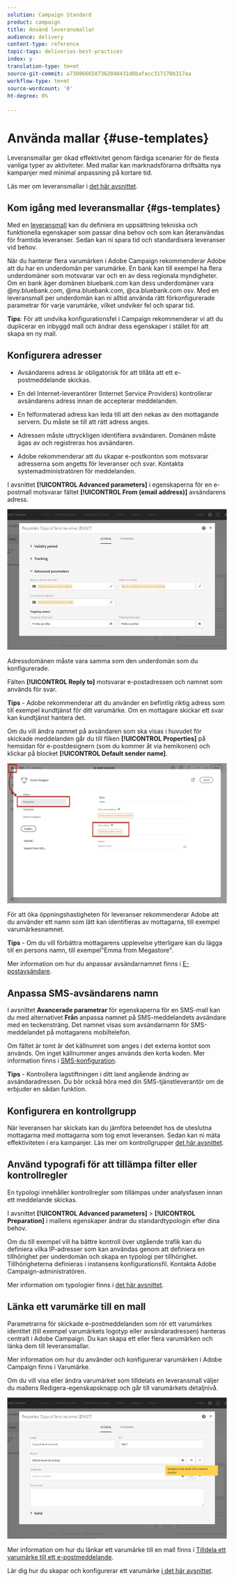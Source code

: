 ```yaml
---
solution: Campaign Standard
product: campaign
title: Använd leveransmallar
audience: delivery
content-type: reference
topic-tags: deliveries-best-practices
index: y
translation-type: tm+mt
source-git-commit: a7300666587362048431d0bafacc317170b317aa
workflow-type: tm+mt
source-wordcount: '0'
ht-degree: 0%

---
```



# Använda mallar {#use-templates}

Leveransmallar ger ökad effektivitet genom färdiga scenarier för de flesta vanliga typer av aktiviteter. Med mallar kan marknadsförarna driftsätta nya kampanjer med minimal anpassning på kortare tid.

Läs mer om leveransmallar i [det här avsnittet](../../start/using/marketing-activity-templates.md).

## Kom igång med leveransmallar {#gs-templates}

Med en [leveransmall](../../start/using/marketing-activity-templates.md#creating-a-new-template) kan du definiera en uppsättning tekniska och funktionella egenskaper som passar dina behov och som kan återanvändas för framtida leveranser. Sedan kan ni spara tid och standardisera leveranser vid behov.

När du hanterar flera varumärken i Adobe Campaign rekommenderar Adobe att du har en underdomän per varumärke. En bank kan till exempel ha flera underdomäner som motsvarar var och en av dess regionala myndigheter. Om en bank äger domänen bluebank.com kan dess underdomäner vara @ny.bluebank.com, @ma.bluebank.com, @ca.bluebank.com osv. Med en leveransmall per underdomän kan ni alltid använda rätt förkonfigurerade parametrar för varje varumärke, vilket undviker fel och sparar tid.

**Tips**: För att undvika konfigurationsfel i Campaign rekommenderar vi att du duplicerar en inbyggd mall och ändrar dess egenskaper i stället för att skapa en ny mall.

## Konfigurera adresser

* Avsändarens adress är obligatorisk för att tillåta att ett e-postmeddelande skickas.

* En del Internet-leverantörer (Internet Service Providers) kontrollerar avsändarens adress innan de accepterar meddelanden.

* En felformaterad adress kan leda till att den nekas av den mottagande servern. Du måste se till att rätt adress anges.

* Adressen måste uttryckligen identifiera avsändaren. Domänen måste ägas av och registreras hos avsändaren.

* Adobe rekommenderar att du skapar e-postkonton som motsvarar adresserna som angetts för leveranser och svar. Kontakta systemadministratören för meddelanden.

I avsnittet **[!UICONTROL Advanced parameters]** i egenskaperna för en e-postmall motsvarar fältet **[!UICONTROL From (email address)]** avsändarens adress.

![](assets/template-parameters.png)

Adressdomänen måste vara samma som den underdomän som du konfigurerade.

Fälten **[!UICONTROL Reply to]** motsvarar e-postadressen och namnet som används för svar.

**Tips**  - Adobe rekommenderar att du använder en befintlig riktig adress som till exempel kundtjänst för ditt varumärke. Om en mottagare skickar ett svar kan kundtjänst hantera det.

Om du vill ändra namnet på avsändaren som ska visas i huvudet för skickade meddelanden går du till fliken **[!UICONTROL Properties]** på hemsidan för e-postdesignern (som du kommer åt via hemikonen) och klickar på blocket **[!UICONTROL Default sender name]**.

![](assets/template-content.png)

För att öka öppningshastigheten för leveranser rekommenderar Adobe att du använder ett namn som lätt kan identifieras av mottagarna, till exempel varumärkesnamnet.

**Tips** - Om du vill förbättra mottagarens upplevelse ytterligare kan du lägga till en persons namn, till exempel&quot;Emma from Megastore&quot;.

Mer information om hur du anpassar avsändarnamnet finns i [E-postavsändare](../../designing/using/subject-line.md#email-sender).

## Anpassa SMS-avsändarens namn

I avsnittet **Avancerade parametrar** för egenskaperna för en SMS-mall kan du med alternativet **Från** anpassa namnet på SMS-meddelandets avsändare med en teckensträng. Det namnet visas som avsändarnamn för SMS-meddelandet på mottagarens mobiltelefon.

Om fältet är tomt är det källnumret som anges i det externa kontot som används.  Om inget källnummer anges används den korta koden.  Mer information finns i [SMS-konfiguration](../../administration/using/configuring-sms-channel.md).

**Tips** - Kontrollera lagstiftningen i ditt land angående ändring av avsändaradressen. Du bör också höra med din SMS-tjänstleverantör om de erbjuder en sådan funktion.

## Konfigurera en kontrollgrupp

När leveransen har skickats kan du jämföra beteendet hos de uteslutna mottagarna med mottagarna som tog emot leveransen. Sedan kan ni mäta effektiviteten i era kampanjer. Läs mer om kontrollgrupper [det här avsnittet](../../sending/using/control-group.md).

## Använd typografi för att tillämpa filter eller kontrollregler

En typologi innehåller kontrollregler som tillämpas under analysfasen innan ett meddelande skickas.

I avsnittet **[!UICONTROL Advanced parameters]** > **[!UICONTROL Preparation]** i mallens egenskaper ändrar du standardtypologin efter dina behov.

Om du till exempel vill ha bättre kontroll över utgående trafik kan du definiera vilka IP-adresser som kan användas genom att definiera en tillhörighet per underdomän och skapa en typologi per tillhörighet. Tillhörigheterna definieras i instansens konfigurationsfil. Kontakta Adobe Campaign-administratören.

Mer information om typologier finns i [det här avsnittet](../../sending/using/managing-typologies.md).

## Länka ett varumärke till en mall

Parametrarna för skickade e-postmeddelanden som rör ett varumärkes identitet (till exempel varumärkets logotyp eller avsändaradressen) hanteras centralt i Adobe Campaign. Du kan skapa ett eller flera varumärken och länka dem till leveransmallar.

Mer information om hur du använder och konfigurerar varumärken i Adobe Campaign finns i Varumärke.

Om du vill visa eller ändra varumärket som tilldelats en leveransmall väljer du mallens Redigera-egenskapsknapp och går till varumärkets detaljnivå.

![](assets/template-brand.png)

Mer information om hur du länkar ett varumärke till en mall finns i [Tilldela ett varumärke till ett e-postmeddelande](../../administration/using/branding.md#assigning-a-brand-to-an-email).

Lär dig hur du skapar och konfigurerar ett varumärke [i det här avsnittet](../../administration/using/branding.md#creating-a-brand).
